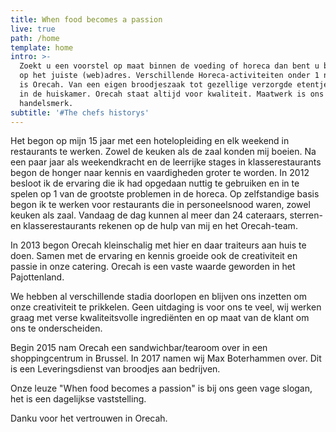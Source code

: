 ```yaml
---
title: When food becomes a passion
live: true
path: /home
template: home
intro: >-
  Zoekt u een voorstel op maat binnen de voeding of horeca dan bent u bij Orecah
  op het juiste (web)adres. Verschillende Horeca-activiteiten onder 1 naam, Dat
  is Orecah. Van een eigen broodjeszaak tot gezellige verzorgde etentjes bij u
  in de huiskamer. Orecah staat altijd voor kwaliteit. Maatwerk is ons
  handelsmerk.
subtitle: '#The chefs historys'
---
```

Het begon op mijn 15 jaar met een hotelopleiding en elk weekend in restaurants te werken. Zowel de keuken als de zaal konden mij boeien. Na een paar jaar als weekendkracht en de leerrijke stages in klasserestaurants begon de honger naar kennis en vaardigheden groter te worden. In 2012 besloot ik de ervaring die ik had opgedaan nuttig te gebruiken en in te spelen op 1 van de grootste problemen in de horeca. Op zelfstandige basis begon ik te werken voor restaurants die in personeelsnood waren, zowel keuken als zaal. Vandaag de dag kunnen al meer dan 24 cateraars, sterren- en klasserestaurants rekenen op de hulp van mij en het Orecah-team.

In 2013 begon Orecah kleinschalig met hier en daar traiteurs aan huis te doen. Samen met de ervaring en kennis groeide ook de creativiteit en passie in onze catering. Orecah is een vaste waarde geworden in het Pajottenland.

We hebben al verschillende stadia doorlopen en blijven ons inzetten om onze creativiteit te prikkelen. Geen uitdaging is voor ons te veel, wij werken graag met verse kwaliteitsvolle ingrediënten en op maat van de klant om ons te onderscheiden.

Begin 2015 nam Orecah een sandwichbar/tearoom over in een shoppingcentrum in Brussel. In 2017 namen wij Max Boterhammen over. Dit is een Leveringsdienst van broodjes aan bedrijven.

Onze leuze "When food becomes a passion" is bij ons geen vage slogan, het is een dagelijkse vaststelling.

Danku voor het vertrouwen in Orecah.
